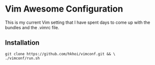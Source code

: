 # Vim Awesome Configuration
This is my current Vim setting that I have spent days to come up with the bundles and the .vimrc file.

## Installation

	git clone https://github.com/hkhoi/vimconf.git && \
	./vimconf/run.sh

